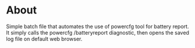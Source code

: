 # About
Simple batch file that automates the use of powercfg tool for battery report.
It simply calls the powercfg /batteryreport diagnostic, then opens the saved log file on default web browser.
